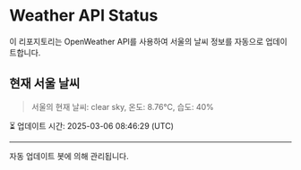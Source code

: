 
# Weather API Status

이 리포지토리는 OpenWeather API를 사용하여 서울의 날씨 정보를 자동으로 업데이트합니다.

## 현재 서울 날씨
> 서울의 현재 날씨: clear sky, 온도: 8.76°C, 습도: 40%

⏳ 업데이트 시간: 2025-03-06 08:46:29 (UTC)

---
자동 업데이트 봇에 의해 관리됩니다.
